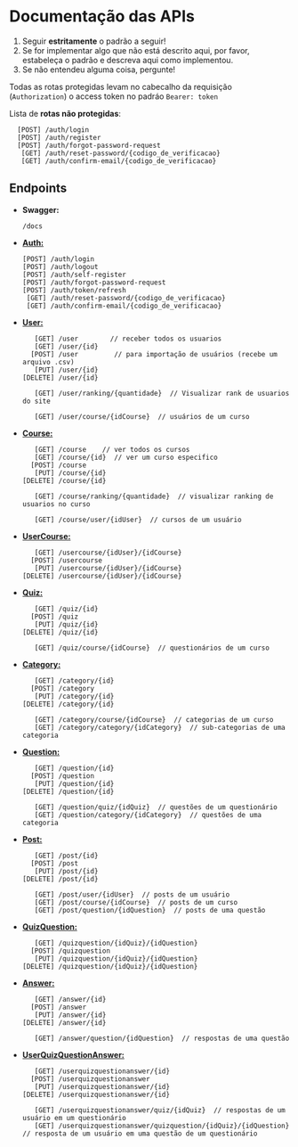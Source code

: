 #  Documentação das APIs

1. Seguir **estritamente** o padrão a seguir! 
2. Se for implementar algo que não está descrito aqui, por favor, estabeleça o padrão e descreva aqui como implementou.
3. Se não entendeu alguma coisa, pergunte!  

Todas as rotas protegidas levam no cabecalho da requisição (`Authorization`) o access token no padráo `Bearer: token`

Lista de **rotas não protegidas**:

      [POST] /auth/login  
      [POST] /auth/register  
      [POST] /auth/forgot-password-request
       [GET] /auth/reset-password/{codigo_de_verificacao}  
       [GET] /auth/confirm-email/{codigo_de_verificacao}  

##  Endpoints

- **Swagger:**
  
      /docs

- [**Auth:**](./Auth.md)
  
      [POST] /auth/login  
      [POST] /auth/logout  
      [POST] /auth/self-register  
      [POST] /auth/forgot-password-request
      [POST] /auth/token/refresh  
       [GET] /auth/reset-password/{codigo_de_verificacao}  
       [GET] /auth/confirm-email/{codigo_de_verificacao}  

- [**User:**](./User.md)
  
         [GET] /user        // receber todos os usuarios
         [GET] /user/{id}  
        [POST] /user         // para importação de usuários (recebe um arquivo .csv)
         [PUT] /user/{id}  
      [DELETE] /user/{id}

         [GET] /user/ranking/{quantidade}  // Visualizar rank de usuarios do site

         [GET] /user/course/{idCourse}  // usuários de um curso  

- [**Course:**](./Course.md)  

         [GET] /course    // ver todos os cursos
         [GET] /course/{id}  // ver um curso especifico
        [POST] /course
         [PUT] /course/{id}  
      [DELETE] /course/{id}
  
         [GET] /course/ranking/{quantidade}  // visualizar ranking de usuarios no curso

         [GET] /course/user/{idUser}  // cursos de um usuário  

- [**UserCourse:**](./UserCourse.md)  

         [GET] /usercourse/{idUser}/{idCourse}  
        [POST] /usercourse  
         [PUT] /usercourse/{idUser}/{idCourse}  
      [DELETE] /usercourse/{idUser}/{idCourse}  

- [**Quiz:**](./Quiz.md)  

         [GET] /quiz/{id}  
        [POST] /quiz  
         [PUT] /quiz/{id}  
      [DELETE] /quiz/{id}  

         [GET] /quiz/course/{idCourse}  // questionários de um curso   

- [**Category:**](./Category.md)  

         [GET] /category/{id}  
        [POST] /category  
         [PUT] /category/{id}  
      [DELETE] /category/{id}

         [GET] /category/course/{idCourse}  // categorias de um curso
         [GET] /category/category/{idCategory}  // sub-categorias de uma categoria
  
- [**Question:**](./Question.md)  

         [GET] /question/{id}  
        [POST] /question  
         [PUT] /question/{id}  
      [DELETE] /question/{id}  

         [GET] /question/quiz/{idQuiz}  // questões de um questionário  
         [GET] /question/category/{idCategory}  // questões de uma categoria  

- [**Post:**](./Post.md)

         [GET] /post/{id}  
        [POST] /post  
         [PUT] /post/{id}  
      [DELETE] /post/{id}  

         [GET] /post/user/{idUser}  // posts de um usuário  
         [GET] /post/course/{idCourse}  // posts de um curso   
         [GET] /post/question/{idQuestion}  // posts de uma questão  

- [**QuizQuestion:**](./QuizQuestion.md)  

         [GET] /quizquestion/{idQuiz}/{idQuestion}  
        [POST] /quizquestion  
         [PUT] /quizquestion/{idQuiz}/{idQuestion}  
      [DELETE] /quizquestion/{idQuiz}/{idQuestion}

- [**Answer:**](./Answer.md)  

         [GET] /answer/{id}  
        [POST] /answer  
         [PUT] /answer/{id}  
      [DELETE] /answer/{id}  

         [GET] /answer/question/{idQuestion}  // respostas de uma questão  

- [**UserQuizQuestionAnswer:**](./UserQuizQuestionAnswer.md)  

         [GET] /userquizquestionanswer/{id}  
        [POST] /userquizquestionanswer  
         [PUT] /userquizquestionanswer/{id}  
      [DELETE] /userquizquestionanswer/{id}  

         [GET] /userquizquestionanswer/quiz/{idQuiz}  // respostas de um usuário em um questionário
         [GET] /userquizquestionanswer/quizquestion/{idQuiz}/{idQuestion}  // resposta de um usuário em uma questão de um questionário

